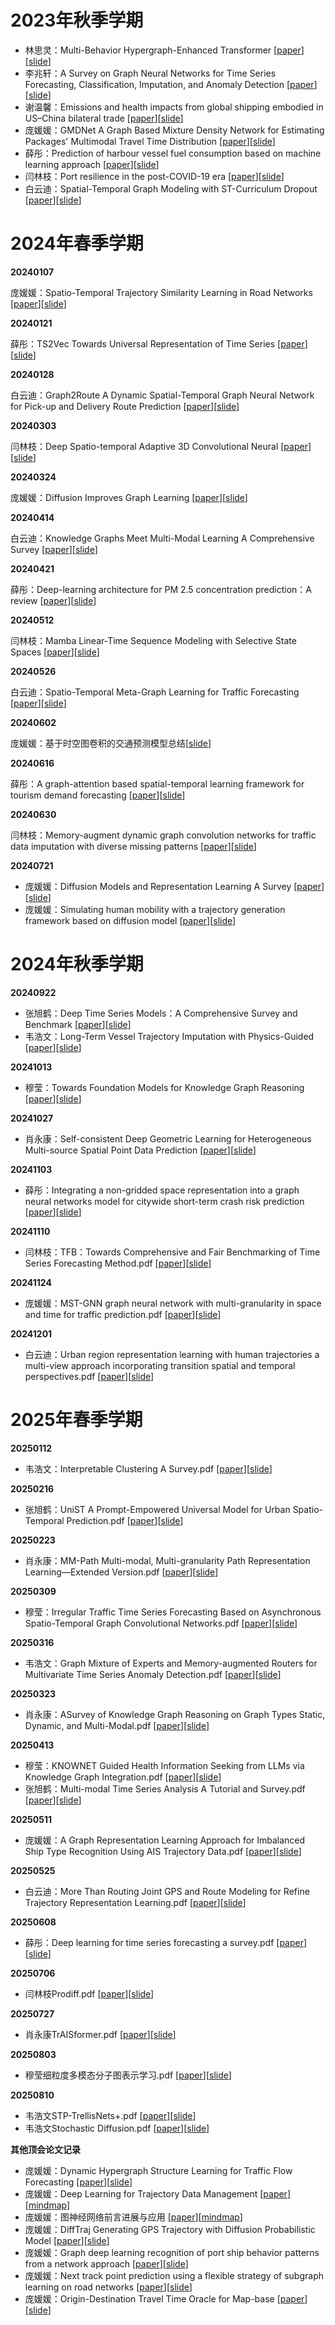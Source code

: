 # 2023年秋季学期

- 林思灵：Multi-Behavior Hypergraph-Enhanced Transformer [[paper](./assets/papers/2023/林思灵_Multi-Behavior%20Hypergraph-Enhanced%20Transformer.pdf)][[slide](./assets/slides/2023/林思灵_Multi-Behavior%20Hypergraph-Enhanced%20Transformer.pdf)]
- 李兆轩：A Survey on Graph Neural Networks for Time Series Forecasting, Classification, Imputation, and Anomaly Detection [[paper](./assets/papers/2023/李兆轩_A%20Survey%20on%20Graph%20Neural%20Networks%20for%20Time%20Series%20Forecasting,%20Classification,%20Imputation,%20and%20Anomaly%20Detection.pdf)][[slide](./assets/slides/2023/李兆轩_A%20Survey%20on%20Graph%20Neural%20Networks%20for%20Time%20Series%20Forecasting,%20Classification,%20Imputation,%20and%20Anomaly%20Detection.pdf)]
- 谢温馨：Emissions and health impacts from global shipping embodied in US–China bilateral trade [[paper](./assets/papers/2023/谢温馨_Emissions%20and%20health%20impacts%20from%20global%20shipping%20embodied%20in%20US–China%20bilateral%20trade%20.pdf)][[slide](./assets/slides/2023/谢温馨_Emissions%20and%20health%20impacts%20from%20global%20shipping%20embodied%20in%20US–China%20bilateral%20trade%20.pdf)]
- 庞媛媛：GMDNet A Graph Based Mixture Density Network for Estimating Packages' Multimodal Travel Time Distribution [[paper](./assets/papers/2023/庞媛媛_GMDNet%20A%20Graph%20Based%20Mixture%20Density%20Network%20for%20Estimating%20Packages'%20Multimodal%20Travel%20Time%20Distribution.pdf)][[slide](./assets/slides/2023/庞媛媛_GMDNet%20A%20Graph%20Based%20Mixture%20Density%20Network%20for%20Estimating%20Packages'%20Multimodal%20Travel%20Time%20Distribution.pdf)]
- 薛彤：Prediction of harbour vessel fuel consumption based on machine learning approach [[paper](./assets/papers/2023/薛彤_Prediction%20of%20harbour%20vessel%20fuel%20consumption%20based%20on%20machine%20learning%20approach.pdf)][[slide](./assets/slides/2023/薛彤_Prediction%20of%20harbour%20vessel%20fuel%20consumption%20based%20on%20machine%20learning%20approach.pdf)]
- 闫林枝：Port resilience in the post-COVID-19 era [[paper](./assets/papers/2023/闫林枝_Port%20resilience%20in%20the%20post-COVID-19%20era.pdf)][[slide](./assets/slides/2023/闫林枝_Port%20resilience%20in%20the%20post-COVID-19%20era.pdf)]
- 白云迪：Spatial-Temporal Graph Modeling with ST-Curriculum Dropout [[paper](./assets/papers/2023/白云迪_Spatial-Temporal%20Graph%20Modeling%20with%20ST-Curriculum%20Dropout.pdf)][[slide](./assets/slides/2023/白云迪_Spatial-Temporal%20Graph%20Modeling%20with%20ST-Curriculum%20Dropout.pdf)]

# 2024年春季学期

**20240107**

庞媛媛：Spatio-Temporal Trajectory Similarity Learning in Road Networks [[paper](./assets/papers/2024/庞媛媛Spatio-Temporal%20Trajectory%20Similarity%20Learning%20in%20Road%20Networks.pdf)][[slide](./assets/slides/2024/庞媛媛Spatio-Temporal%20Trajectory%20Similarity%20Learning%20in%20Road%20Networks.pdf)]

**20240121**

薛彤：TS2Vec Towards Universal Representation of Time Series [[paper](./assets/papers/2024/薛彤TS2Vec%20Towards%20Universal%20Representation%20of%20Time%20Series.pdf)][[slide](./assets/slides/2024/薛彤TS2Vec%20Towards%20Universal%20Representation%20of%20Time%20Series.pdf)]

**20240128**

白云迪：Graph2Route A Dynamic Spatial-Temporal Graph Neural Network for Pick-up and Delivery Route Prediction [[paper](./assets/papers/2024/白云迪Graph2Route%20A%20Dynamic%20Spatial-Temporal%20Graph%20Neural%20Network%20for%20Pick-up%20and%20Delivery%20Route%20Prediction.pdf)][[slide](./assets/slides/2024/白云迪Graph2Route%20A%20Dynamic%20Spatial-Temporal%20Graph%20Neural%20Network%20for%20Pick-up%20and%20Delivery%20Route%20Prediction.pdf)]

**20240303**

闫林枝：Deep Spatio-temporal Adaptive 3D Convolutional Neural [[paper](./assets/papers/2024/闫林枝Deep%20Spatio-temporal%20Adaptive%203D%20Convolutional%20Neural.pdf)][[slide](./assets/slides/2024/闫林枝Deep%20Spatio-temporal%20Adaptive%203D%20Convolutional%20Neural.pdf)]

**20240324**

庞媛媛：Diffusion Improves Graph Learning [[paper](./assets/papers/2024/庞媛媛Dynamic_Hypergraph_Structure_Learning_for_Traffic_Flow_Forecasting.pdf)][[slide](./assets/slides/2024/庞媛媛Diffusion%20Improves%20Graph%20Learning.pdf)]

**20240414**

白云迪：Knowledge Graphs Meet Multi-Modal Learning A Comprehensive Survey [[paper](./assets/papers/2024/白云迪Knowledge%20Graphs%20Meet%20Multi-Modal%20Learning%20A%20Comprehensive%20Survey.pdf)][[slide](./assets/slides/2024/白云迪Knowledge%20Graphs%20Meet%20Multi-Modal%20Learning%20A%20Comprehensive%20Survey.pdf)]

**20240421**

薛彤：Deep-learning architecture for PM 2.5 concentration prediction：A review [[paper](./assets/papers/2024/薛彤Deep-learning%20architecture%20for%20PM2.5%20concentration%20prediction%20A%20review.pdf)][[slide](./assets/slides/2024/薛彤Deep-learning%20architecture%20for%20PM%202.5%20concentration%20prediction%20A%20review.pdf)]

**20240512**

闫林枝：Mamba Linear-Time Sequence Modeling with Selective State Spaces [[paper](./assets/papers/2024/闫林枝Mamba%20Linear-Time%20Sequence%20Modeling%20with%20Selective%20State%20Spaces.pdf)][[slide](./assets/slides/2024/闫林枝mamba.pdf)]

**20240526**

白云迪：Spatio-Temporal Meta-Graph Learning for Traffic Forecasting [[paper](./assets/papers/2024/白云迪Spatio-Temporal%20Meta-Graph%20Learning%20for%20Traffic%20Forecasting.pdf)][[slide](./assets/slides/2024/白云迪Spatio-Temporal%20Meta-Graph%20Learning%20for%20Traffic%20Forecasting.pdf)]

**20240602**

庞媛媛：基于时空图卷积的交通预测模型总结[[slide](./assets/slides/2024/庞媛媛_基于时空图卷积的交通预测模型总结.pdf)]

**20240616**

薛彤：A graph-attention based spatial-temporal learning framework for tourism demand forecasting [[paper](./assets/papers/2024/薛彤A%20graph-attention%20based%20spatial-temporal%20learning%20framework%20for%20tourism%20demand%20forecasting.pdf)][[slide](./assets/slides/2024/薛彤A%20graph-attention%20based%20spatial-temporal%20learning%20framework%20for%20tourism%20demand%20forecasting.pdf)]

**20240630**

闫林枝：Memory-augment dynamic graph convolution networks for traffic data imputation with diverse missing patterns [[paper](./assets/papers/2024/闫林枝Memory-augment%20dynamic%20graph%20convolution%20networks%20for%20traffic%20data%20imputation%20with%20diverse%20missing%20patterns.pdf)][[slide](./assets/slides/2024/闫林枝Memory-augment%20dynamic%20graph%20convolution%20networks%20for%20traffic%20data%20imputation%20with%20diverse%20missing%20patterns.pdf)]

**20240721**
- 庞媛媛：Diffusion Models and Representation Learning A Survey [[paper](./assets/papers/2024/庞媛媛_Diffusion%20Models%20and%20Representation%20Learning%20A%20Survey.pdf)][[slide](./assets/slides/2024/庞媛媛_Diffusion%20Models%20and%20Representation%20Learning%20A%20Survey.pdf)]
- 庞媛媛：Simulating human mobility with a trajectory generation framework based on diffusion model [[paper](./assets/papers/2024/庞媛媛_Simulating%20human%20mobility%20with%20a%20trajectory%20generation%20framework%20based%20on%20diffusion%20model.pdf)][[slide](./assets/slides/2024/庞媛媛_Simulating%20human%20mobility%20with%20a%20trajectory%20generation%20framework%20based%20on%20diffusion%20model.pdf)]

# 2024年秋季学期

**20240922**
- 张旭鹤：Deep Time Series Models：A Comprehensive Survey and Benchmark [[paper](./assets/papers/2024/张旭鹤Deep%20Time%20Series%20Models：A%20Comprehensive%20Survey%20and%20Benchmark.pdf)][[slide](./assets/slides/2024/张旭鹤Deep%20Time%20Series%20Models：A%20Comprehensive%20Survey%20and%20Benchmark.pdf)]
- 韦浩文：Long-Term Vessel Trajectory Imputation with Physics-Guided [[paper](./assets/papers/2024/韦浩文Long-Term%20Vessel%20Trajectory%20Imputation%20with%20Physics-Guided.pdf)][[slide](./assets/slides/2024/韦浩文Long-Term%20Vessel%20Trajectory%20Imputation%20with%20Physics-Guided.pdf)]

**20241013**
- 穆莹：Towards Foundation Models for Knowledge Graph Reasoning [[paper](./assets/papers/2024/穆莹Towards%20Foundation%20Models%20for%20Knowledge%20Graph%20Reasoning.pdf)][[slide](./assets/slides/2024/穆莹Towards%20Foundation%20Models%20for%20Knowledge%20Graph%20Reasoning.pdf)]
  
**20241027**
- 肖永康：Self-consistent Deep Geometric Learning for Heterogeneous Multi-source Spatial Point Data Prediction [[paper](./assets/papers/2024/肖永康Self-consistent%20Deep%20Geometric%20Learning%20for%20Heterogeneous%20Multi-source%20Spatial%20Point%20Data%20Prediction.pdf)][[slide](./assets/slides/2024/肖永康Self-consistent%20Deep%20Geometric%20Learning%20for%20Heterogeneous%20Multi-source%20Spatial%20Point%20Data%20Prediction.pdf)]
  
**20241103**
- 薛彤：Integrating a non-gridded space representation into a graph neural networks model for citywide short-term crash risk prediction [[paper](./assets/papers/2024/薛彤Integrating%20a%20non-gridded%20space%20representation%20into%20a%20graph%20neural%20networks%20model%20for%20citywide%20short-term%20crash%20risk%20prediction.pdf)][[slide](./assets/slides/2024/薛彤Integrating%20a%20non-gridded%20space%20representation%20into%20a%20graph%20neural%20networks%20model%20for%20citywide%20short-term%20crash%20risk%20prediction.pdf
)]

**20241110**
- 闫林枝：TFB：Towards Comprehensive and Fair Benchmarking of Time Series Forecasting Method.pdf [[paper](./assets/papers/2024/闫林枝TFB：Towards%20Comprehensive%20and%20Fair%20Benchmarking%20of%20Time%20Series%20Forecasting%20Method.pdf)][[slide](./assets/slides/2024/闫林枝TFB：Towards%20Comprehensive%20and%20Fair%20Benchmarking%20of%20Time%20Series%20Forecasting%20Method.pdf
)]

**20241124**
- 庞媛媛：MST-GNN graph neural network with multi-granularity in space and time for traffic prediction.pdf [[paper](./assets/papers/2024/庞媛媛MST-GNN%20graph%20neural%20network%20with%20multi-granularity%20in%20space%20and%20time%20for%20traffic%20prediction.pdf)][[slide](./assets/slides/2024//庞媛媛MST-GNN：融合“空间多尺度”与“时序多粒度”信息的交通流量预测图神经网络.pdf
)]

**20241201**
- 白云迪：Urban region representation learning with human trajectories a multi-view approach incorporating transition spatial and temporal perspectives.pdf [[paper](./assets/papers/2024/白云迪Urban%20region%20representation%20learning%20with%20human%20trajectories%20%20a%20multi-view%20approach%20incorporating%20transition%20%20spatial%20%20and%20temporal%20perspectives.pdf)][[slide](./assets/slides/2024//白云迪Urban%20region%20representation%20learning%20with%20human%20trajectories%20a%20multi-view%20approach%20incorporating%20transition%20spatial%20and%20temporal%20perspectives.pdf
)]

# 2025年春季学期

**20250112**
- 韦浩文：Interpretable Clustering A Survey.pdf [[paper](./assets/papers/2025/韦浩文Interpretable%20Clustering%20A%20Survey.pdf)][[slide](./assets/slides/2025/韦浩文Interpretable%20Clustering%20A%20Survey.pdf
)]

**20250216**
- 张旭鹤：UniST A Prompt-Empowered Universal Model for Urban Spatio-Temporal Prediction.pdf [[paper](./assets/papers/2025/张旭鹤UniST%20A%20Prompt-Empowered%20Universal%20Model%20for%20Urban%20Spatio-Temporal%20Prediction.pdf)][[slide](./assets/slides/2025/张旭鹤UniST%20A%20Prompt-Empowered%20Universal%20Model%20for%20Urban%20Spatio-Temporal%20Prediction.pdf
)]

**20250223**
- 肖永康：MM-Path Multi-modal, Multi-granularity Path Representation Learning—Extended Version.pdf [[paper](./assets/papers/2025/肖永康MM-Path%20Multi-modal%2C%20Multi-granularity%20Path%20Representation%20Learning—Extended%20Version.pdf)][[slide](./assets/slides/2025/肖永康MM-Path%20Multi-modal%2C%20Multi-granularity%20Path%20Representation%20Learning—Extended%20Version.pdf
)]

**20250309**
- 穆莹：Irregular Traffic Time Series Forecasting Based on Asynchronous Spatio-Temporal Graph Convolutional Networks.pdf [[paper](./assets/papers/2025/穆莹Irregular%20Traffic%20Time%20Series%20Forecasting%20Based%20on%20Asynchronous%20Spatio-Temporal%20Graph%20Convolutional%20Networks.pdf)][[slide](./assets/slides/2025/穆莹Irregular%20Traffic%20Time%20Series%20Forecasting%20Based%20on%20Asynchronous%20Spatio-Temporal%20Graph%20Convolutional%20Networks.pdf
)]

**20250316**
- 韦浩文：Graph Mixture of Experts and Memory-augmented Routers for Multivariate Time Series Anomaly Detection.pdf [[paper](./assets/papers/2025/韦浩文Graph%20Mixture%20of%20Experts%20and%20Memory-augmented%20Routers%20for%20Multivariate%20Time%20Series%20Anomaly%20Detection.pdf)][[slide](./assets/slides/2025/韦浩文Graph%20Mixture%20of%20Experts%20and%20Memory-augmented%20Routers%20for%20Multivariate%20Time%20Series%20Anomaly%20Detection.pdf
)]

**20250323**
- 肖永康：ASurvey of Knowledge Graph Reasoning on Graph  Types Static, Dynamic, and Multi-Modal.pdf [[paper](./assets/papers/2025/肖永康%20ASurvey%20of%20Knowledge%20Graph%20Reasoning%20on%20Graph%20%20Types%20Static%2C%20Dynamic%2C%20and%20Multi-Modal%20.pdf)][[slide](./assets/slides/2025/肖永康%20ASurvey%20of%20Knowledge%20Graph%20Reasoning%20on%20Graph%20%20Types%20Static%2C%20Dynamic%2C%20and%20Multi-Modal%20.pdf
)]

**20250413**
- 穆莹：KNOWNET Guided Health Information Seeking from LLMs  via Knowledge Graph Integration.pdf [[paper](./assets/papers/2025/穆莹KNOWNET%20Guided%20Health%20Information%20Seeking%20from%20LLMs%20%20via%20Knowledge%20Graph%20Integration.pdf)][[slide](./assets/slides/2025/穆莹KNOWNET%20Guided%20Health%20Information%20Seeking%20from%20LLMs%20%20via%20Knowledge%20Graph%20Integration.pdf
)]
- 张旭鹤：Multi-modal Time Series Analysis A Tutorial and Survey.pdf [[paper](./assets/papers/2025/张旭鹤Multi-modal%20Time%20Series%20Analysis%20A%20Tutorial%20and%20Survey.pdf)][[slide](./assets/slides/2025/张旭鹤Multi-modal%20Time%20Series%20Analysis%20A%20Tutorial%20and%20Survey.pdf
)]

**20250511**
- 庞媛媛：A Graph Representation Learning Approach for Imbalanced Ship Type Recognition Using AIS Trajectory Data.pdf [[paper](./assets/papers/2025/庞媛媛A%20Graph%20Representation%20Learning%20Approach%20for%20Imbalanced%20Ship%20Type%20Recognition%20Using%20AISTrajectory%20Data.pdf)][[slide](./assets/slides/2025/庞媛媛A%20Graph%20Representation%20Learning%20Approach%20for%20Imbalanced%20Ship%20Type%20Recognition%20Using%20AIS%20Trajectory%20Data.pdf
)]

**20250525**
- 白云迪：More Than Routing Joint GPS and Route Modeling for Refine Trajectory Representation Learning.pdf [[paper](./assets/papers/2025/白云迪More%20Than%20Routing%20Joint%20GPS%20and%20Route%20Modeling%20for%20Refine%20Trajectory%20Representation%20Learning.pdf)][[slide](./assets/slides/2025/白云迪More%20Than%20Routing%20Joint%20GPS%20and%20Route%20Modeling%20for%20Refine%20Trajectory%20Representation%20Learning.pdf
)]

**20250608**
- 薛彤：Deep learning for time series forecasting a survey.pdf [[paper](./assets/papers/2025/薛彤Deep%20learning%20for%20time%20series%20forecasting%20a%20survey.pdf)][[slide](./assets/slides/2025/薛彤Deep%20learning%20for%20time%20series%20forecasting%20a%20survey.pdf
)]

**20250706**
- 闫林枝Prodiff.pdf [[paper](./assets/papers/2025/闫林枝Prodiff.pdf)][[slide](./assets/slides/2025/闫林枝Prodiff.pdf
)]

**20250727**
- 肖永康TrAISformer.pdf [[paper](./assets/papers/2025/肖永康TrAISformer.pdf)][[slide](./assets/slides/2025/肖永康TrAISformer.pdf
)]

**20250803**
- 穆莹细粒度多模态分子图表示学习.pdf [[paper](./assets/papers/2025/穆莹细粒度多模态分子图表示学习.pdf)][[slide](./assets/slides/2025/穆莹细粒度多模态分子图表示学习.pdf
)]

**20250810**
- 韦浩文STP-TrellisNets+.pdf [[paper](./assets/papers/2025/韦浩文STP-TrellisNets%2B.pdf)][[slide](./assets/slides/2025/韦浩文STP-TrellisNets%2B.pdf
)]
- 韦浩文Stochastic Diffusion.pdf [[paper](./assets/papers/2025/韦浩文Stochastic%20Diffusion.pdf)][[slide](./assets/slides/2025/韦浩文Stochastic%20Diffusion.pdf
)]

**其他顶会论文记录**

- 庞媛媛：Dynamic Hypergraph Structure Learning for Traffic Flow Forecasting [[paper](./assets/papers/2024/庞媛媛Dynamic%20Hypergraph%20Structure%20Learning%20for%20Traffic%20Flow%20Forecasting.pdf)][[slide](./assets/slides/2024/庞媛媛Dynamic%20Hypergraph%20Structure%20Learning%20for%20Traffic%20Flow%20Forecasting.pdf)]
- 庞媛媛：Deep Learning for Trajectory Data Management [[paper](./assets/papers/2024/庞媛媛Deep%20Learning%20for%20Trajectory%20Data%20Management.pdf)][[mindmap](./assets/slides/2024/庞媛媛Deep%20Learning%20for%20Trajectory%20Data%20Management.pdf)]
- 庞媛媛：图神经网络前言进展与应用 [[paper](./assets/papers/2024/庞媛媛_图神经网络前沿进展与应用.pdf)][[mindmap](./assets/slides/2024/庞媛媛_图神经网络前言进展与应用.pdf)]
- 庞媛媛：DiffTraj Generating GPS Trajectory with Diffusion Probabilistic Model [[paper](./assets/papers/2024/庞媛媛DiffTraj%20Generating%20GPS%20Trajectory%20with%20Diffusion%20Probabilistic%20Model.pdf)][[slide](./assets/slides/2024/庞媛媛DiffTraj%20Generating%20GPS%20Trajectory%20with%20Diffusion%20Probabilistic%20Model.pdf)]
- 庞媛媛：Graph deep learning recognition of port ship behavior patterns from a network approach [[paper](./assets/papers/2024/庞媛媛Graph%20deep%20learning%20recognition%20of%20port%20ship%20behavior%20patterns%20from%20a%20network%20approach.pdf)][[slide](./assets/slides/2024/庞媛媛Graph%20deep%20learning%20recognition%20of%20port%20ship%20behavior%20patterns%20from%20a%20network%20approach.pdf)]
- 庞媛媛：Next track point prediction using a flexible strategy of subgraph learning on road networks [[paper](./assets/papers/2024/庞媛媛_Next%20track%20point%20prediction%20using%20a%20flexible%20strategy%20of%20subgraph%20learning%20on%20road%20networks.pdf)][[slide](./assets/slides/2024/庞媛媛_Next%20track%20point%20prediction%20using%20a%20flexible%20strategy%20of%20subgraph%20learning%20on%20road%20networks.pdf)]
- 庞媛媛：Origin-Destination Travel Time Oracle for Map-base [[paper](./assets/papers/2024/庞媛媛Origin-Destination%20Travel%20Time%20Oracle%20for%20Map-base.pdf)][[slide](./assets/slides/2024/庞媛媛Origin-Destination%20Travel%20Time%20Oracle%20for%20Map-base.pdf)]
